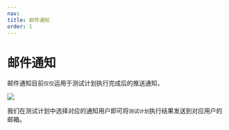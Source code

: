 ```yaml
---
nav:
title: 邮件通知
order: 1
---
```


# 邮件通知

  邮件通知目前`仅仅`运用于测试计划执行完成后的推送通知，

![](http://oss.pity.fun/picture/2022-3-2/1646229939681-image.png)

  我们在测试计划中选择对应的通知用户即可将`测试计划`执行结果发送到对应用户的邮箱。
